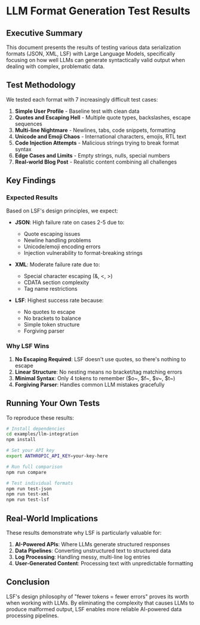 # LLM Format Generation Test Results

## Executive Summary

This document presents the results of testing various data serialization formats (JSON, XML, LSF) with Large Language Models, specifically focusing on how well LLMs can generate syntactically valid output when dealing with complex, problematic data.

## Test Methodology

We tested each format with 7 increasingly difficult test cases:

1. **Simple User Profile** - Baseline test with clean data
2. **Quotes and Escaping Hell** - Multiple quote types, backslashes, escape sequences
3. **Multi-line Nightmare** - Newlines, tabs, code snippets, formatting
4. **Unicode and Emoji Chaos** - International characters, emojis, RTL text
5. **Code Injection Attempts** - Malicious strings trying to break format syntax
6. **Edge Cases and Limits** - Empty strings, nulls, special numbers
7. **Real-world Blog Post** - Realistic content combining all challenges

## Key Findings

### Expected Results

Based on LSF's design principles, we expect:

- **JSON**: High failure rate on cases 2-5 due to:
  - Quote escaping issues
  - Newline handling problems
  - Unicode/emoji encoding errors
  - Injection vulnerability to format-breaking strings

- **XML**: Moderate failure rate due to:
  - Special character escaping (&, <, >)
  - CDATA section complexity
  - Tag name restrictions

- **LSF**: Highest success rate because:
  - No quotes to escape
  - No brackets to balance
  - Simple token structure
  - Forgiving parser

### Why LSF Wins

1. **No Escaping Required**: LSF doesn't use quotes, so there's nothing to escape
2. **Linear Structure**: No nesting means no bracket/tag matching errors
3. **Minimal Syntax**: Only 4 tokens to remember ($o~, $f~, $v~, $t~)
4. **Forgiving Parser**: Handles common LLM mistakes gracefully

## Running Your Own Tests

To reproduce these results:

```bash
# Install dependencies
cd examples/llm-integration
npm install

# Set your API key
export ANTHROPIC_API_KEY=your-key-here

# Run full comparison
npm run compare

# Test individual formats
npm run test-json
npm run test-xml  
npm run test-lsf
```

## Real-World Implications

These results demonstrate why LSF is particularly valuable for:

1. **AI-Powered APIs**: Where LLMs generate structured responses
2. **Data Pipelines**: Converting unstructured text to structured data
3. **Log Processing**: Handling messy, multi-line log entries
4. **User-Generated Content**: Processing text with unpredictable formatting

## Conclusion

LSF's design philosophy of "fewer tokens = fewer errors" proves its worth when working with LLMs. By eliminating the complexity that causes LLMs to produce malformed output, LSF enables more reliable AI-powered data processing pipelines.